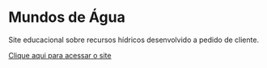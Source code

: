 # Mundos de Água
<p> Site educacional sobre recursos hídricos desenvolvido a pedido de cliente.</p>
<a href="https://malumartins.github.io/mundos-de-agua/">Clique aqui para acessar o site</a>
